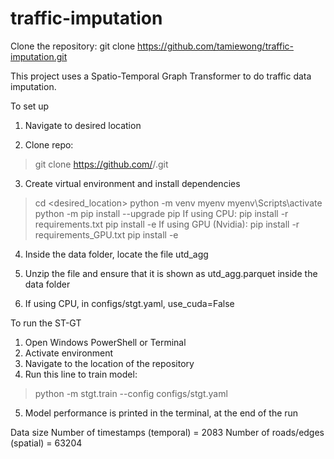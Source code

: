 # traffic-imputation

Clone the repository:
git clone https://github.com/tamiewong/traffic-imputation.git

This project uses a Spatio-Temporal Graph Transformer to do traffic data imputation.

To set up

1. Navigate to desired location

2. Clone repo:
> git clone https://github.com/<tamiewong>/<traffic-imputation>.git

3. Create virtual environment and install dependencies
> cd <desired_location>
> python -m venv myenv
> myenv\Scripts\activate
> python -m pip install --upgrade pip
If using CPU:
> pip install -r requirements.txt
> pip install -e
If using GPU (Nvidia):
> pip install -r requirements_GPU.txt
> pip install -e

4. Inside the data folder, locate the file utd_agg

5. Unzip the file and ensure that it is shown as utd_agg.parquet inside the data folder

6. If using CPU, in configs/stgt.yaml, use_cuda=False


To run the ST-GT
1. Open Windows PowerShell or Terminal
2. Activate environment
3. Navigate to the location of the repository
4. Run this line to train model:
> python -m stgt.train --config configs/stgt.yaml
5. Model performance is printed in the terminal, at the end of the run

Data size
Number of timestamps (temporal) = 2083
Number of roads/edges (spatial) = 63204
